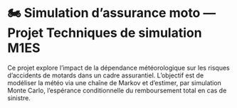 # 🏍️ Simulation d’assurance moto — Projet Techniques de simulation M1ES

Ce projet explore l’impact de la dépendance météorologique sur les risques d’accidents de motards dans un cadre assurantiel. L’objectif est de modéliser la météo via une chaîne de Markov et d’estimer, par simulation Monte Carlo, l’espérance conditionnelle du remboursement total en cas de sinistre.
